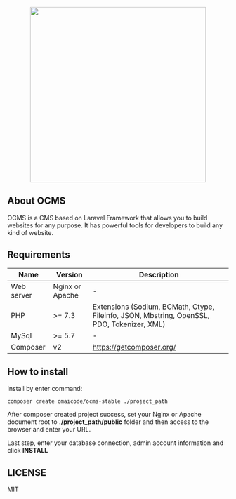 <p align="center"><a href="https://omaicode.com" target="_blank"><img src="https://omaicode.com/themes/pkurg-nubis-child/assets/images/og_image.jpg" width="400"></a></p>

## About OCMS

OCMS is a CMS based on Laravel Framework that allows you to build websites for any purpose. It has powerful tools for developers to build any kind of website.

## Requirements

| Name | Version | Description |
| ---- | ------- | ----------- |
| Web server | Nginx or Apache | - |
| PHP | >= 7.3 | Extensions (Sodium, BCMath, Ctype, Fileinfo, JSON, Mbstring, OpenSSL, PDO, Tokenizer, XML) |
| MySql | >= 5.7 | - |
| Composer | v2 | https://getcomposer.org/ |

## How to install

Install by enter command:

```
composer create omaicode/ocms-stable ./project_path
```

After composer created project success, set your Nginx or Apache document root to **./project_path/public** folder and then access to the browser and enter your URL.

Last step, enter your database connection, admin account information and click **INSTALL**


## LICENSE
MIT
